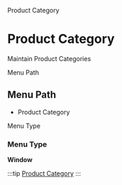 
Product Category
# Product Category


Maintain Product Categories

Menu Path
## Menu Path



- Product Category

Menu Type
### Menu Type

**Window**


:::tip
[Product Category](functional-guide/window/window-product-category.md)
:::